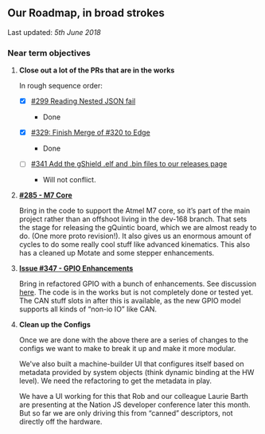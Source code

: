 ## Our Roadmap, in broad strokes

Last updated: *5th June 2018*

### Near term objectives

1. **Close out a lot of the PRs that are in the works**

    In rough sequence order:

    - [x] [#299 Reading Nested JSON fail](https://github.com/synthetos/g2/pull/299)
      * Done

    - [x] [#329: Finish Merge of #320 to Edge](https://github.com/synthetos/g2/pull/329)
      * Done

    - [ ] [#341 Add the gShield .elf and .bin files to our releases page](https://github.com/synthetos/g2/pull/341)
      * Will not conflict.

2. **[#285 - M7 Core](https://github.com/synthetos/g2/pull/285)**

    Bring in the code to support the Atmel M7 core, so it’s part of the main project rather than an offshoot living in the dev-168 branch. That sets the stage for releasing the gQuintic board, which we are almost ready to do. (One more proto revision!). It also gives us an enormous amount of cycles to do some really cool stuff like advanced kinematics. This also has a cleaned up Motate and some stepper enhancements.


3. **[Issue #347 - GPIO Enhancements](https://github.com/synthetos/g2/issues/347)**

    Bring in refactored GPIO with a bunch of enhancements. See discussion [here](gpio-design-discussion). The code is in the works but is not completely done or tested yet. The CAN stuff slots in after this is available, as the new GPIO model supports all kinds of “non-io IO” like CAN.


4. **Clean up the Configs**

    Once we are done with the above there are a series of changes to the configs we want to make to break it up and make it more modular.

    We've also built a machine-builder UI that configures itself based on metadata provided by system objects (think dynamic binding at the HW level). We need the refactoring to get the metadata in play.

    We have a UI working for this that Rob and our colleague Laurie Barth are presenting at the Nation JS developer conference later this month. But so far we are only driving this from “canned” descriptors, not directly off the hardware.